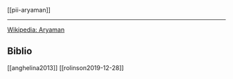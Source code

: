[[pii-aryaman]]

---

[Wikipedia: Aryaman](https://en.wikipedia.org/wiki/Aryaman)

## Biblio
[[anghelina2013]]
[[rolinson2019-12-28]]